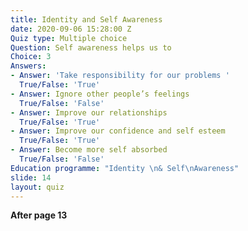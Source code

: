 ```yaml
---
title: Identity and Self Awareness
date: 2020-09-06 15:28:00 Z
Quiz type: Multiple choice
Question: Self awareness helps us to
Choice: 3
Answers:
- Answer: 'Take responsibility for our problems '
  True/False: 'True'
- Answer: Ignore other people’s feelings
  True/False: 'False'
- Answer: Improve our relationships
  True/False: 'True'
- Answer: Improve our confidence and self esteem
  True/False: 'True'
- Answer: Become more self absorbed
  True/False: 'False'
Education programme: "Identity \n& Self\nAwareness"
slide: 14
layout: quiz
---
```


**After page 13**